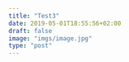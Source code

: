 ```yaml
---
title: "Test3"
date: 2019-05-01T18:55:56+02:00
draft: false
image: "imgs/image.jpg"
type: "post"
---
```



